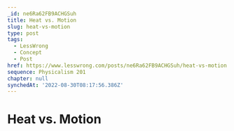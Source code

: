 ```yaml
---
_id: ne6Ra62FB9ACHGSuh
title: Heat vs. Motion
slug: heat-vs-motion
type: post
tags:
  - LessWrong
  - Concept
  - Post
href: https://www.lesswrong.com/posts/ne6Ra62FB9ACHGSuh/heat-vs-motion
sequence: Physicalism 201
chapter: null
synchedAt: '2022-08-30T08:17:56.386Z'
---
```

# Heat vs. Motion

